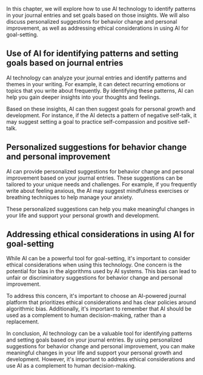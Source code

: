 
In this chapter, we will explore how to use AI technology to identify patterns in your journal entries and set goals based on those insights. We will also discuss personalized suggestions for behavior change and personal improvement, as well as addressing ethical considerations in using AI for goal-setting.

Use of AI for identifying patterns and setting goals based on journal entries
-----------------------------------------------------------------------------

AI technology can analyze your journal entries and identify patterns and themes in your writing. For example, it can detect recurring emotions or topics that you write about frequently. By identifying these patterns, AI can help you gain deeper insights into your thoughts and feelings.

Based on these insights, AI can then suggest goals for personal growth and development. For instance, if the AI detects a pattern of negative self-talk, it may suggest setting a goal to practice self-compassion and positive self-talk.

Personalized suggestions for behavior change and personal improvement
---------------------------------------------------------------------

AI can provide personalized suggestions for behavior change and personal improvement based on your journal entries. These suggestions can be tailored to your unique needs and challenges. For example, if you frequently write about feeling anxious, the AI may suggest mindfulness exercises or breathing techniques to help manage your anxiety.

These personalized suggestions can help you make meaningful changes in your life and support your personal growth and development.

Addressing ethical considerations in using AI for goal-setting
--------------------------------------------------------------

While AI can be a powerful tool for goal-setting, it's important to consider ethical considerations when using this technology. One concern is the potential for bias in the algorithms used by AI systems. This bias can lead to unfair or discriminatory suggestions for behavior change and personal improvement.

To address this concern, it's important to choose an AI-powered journal platform that prioritizes ethical considerations and has clear policies around algorithmic bias. Additionally, it's important to remember that AI should be used as a complement to human decision-making, rather than a replacement.

In conclusion, AI technology can be a valuable tool for identifying patterns and setting goals based on your journal entries. By using personalized suggestions for behavior change and personal improvement, you can make meaningful changes in your life and support your personal growth and development. However, it's important to address ethical considerations and use AI as a complement to human decision-making.
